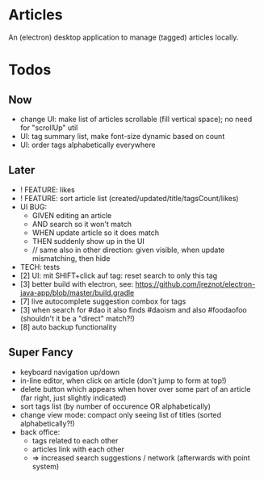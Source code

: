 # Articles

An (electron) desktop application to manage (tagged) articles locally.

# Todos

## Now

* change UI: make list of articles scrollable (fill vertical space); no need for "scrollUp" util
* UI: tag summary list, make font-size dynamic based on count
* UI: order tags alphabetically everywhere

## Later

* ! FEATURE: likes
* ! FEATURE: sort article list (created/updated/title/tagsCount/likes)
* UI BUG:
    * GIVEN editing an article
    *   AND search so it won't match
    * WHEN update article so it does match
    * THEN suddenly show up in the UI
    * // same also in other direction: given visible, when update mismatching, then hide 
* TECH: tests
* [2] UI: mit SHIFT+click auf tag: reset search to only this tag
* [3] better build with electron, see: https://github.com/jreznot/electron-java-app/blob/master/build.gradle
* [7] live autocomplete suggestion combox for tags
* [3] when search for #dao it also finds #daoism and also #foodaofoo (shouldn't it be a "direct" match?!)
* [8] auto backup functionality

## Super Fancy

* keyboard navigation up/down
* in-line editor, when click on article (don't jump to form at top!)
* delete button which appears when hover over some part of an article (far right, just slightly indicated)
* sort tags list (by number of occurence OR alphabetically)
* change view mode: compact only seeing list of titles (sorted alphabetically?!)
* back office:
	* tags related to each other
	* articles link with each other
	* => increased search suggestions / network (afterwards with point system)